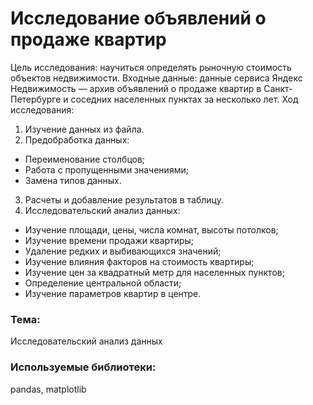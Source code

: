 # Исследование объявлений о продаже квартир
Цель исследования: научиться определять рыночную стоимость объектов недвижимости. Входные данные: данные сервиса Яндекс Недвижимость — архив объявлений о продаже
квартир в Санкт-Петербурге и соседних населенных пунктах за несколько лет.
Ход исследования:
1. Изучение данных из файла.
2. Предобработка данных:
* Переименование столбцов;
* Работа с пропущенными значениями;
* Замена типов данных.
3. Расчеты и добавление результатов в таблицу.
4. Исследовательский анализ данных:
* Изучение площади, цены, числа комнат, высоты потолков;
* Изучение времени продажи квартиры;
* Удаление редких и выбивающихся значений;
* Изучение влияния факторов на стоимость квартиры;
* Изучение цен за квадратный метр для населенных пунктов;
* Определение центральной области;
* Изучение параметров квартир в центре.

### Тема:
Исследовательский анализ данных

### Используемые библиотеки:
pandas, matplotlib
